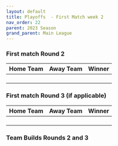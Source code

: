 ```yaml
---
layout: default
title: Playoffs  - First Match week 2
nav_order: 22
parent: 2023 Season
grand_parent: Main League
---
```


### First match Round 2

| Home Team            | Away Team       | Winner               |
|:---------------------|:----------------|:---------------------|
|   |                 |  |
|                |               |                |
|               |             |               |
|                 |           |                |

### First match Round 3 (if applicable)

| Home Team       | Away Team           | Winner          |
|:----------------|:--------------------|:----------------|
|  |                     | |
|           |                     |            |
|                 |                     |                 |
|                 |                     |                 |

### Team Builds Rounds 2 and 3 

